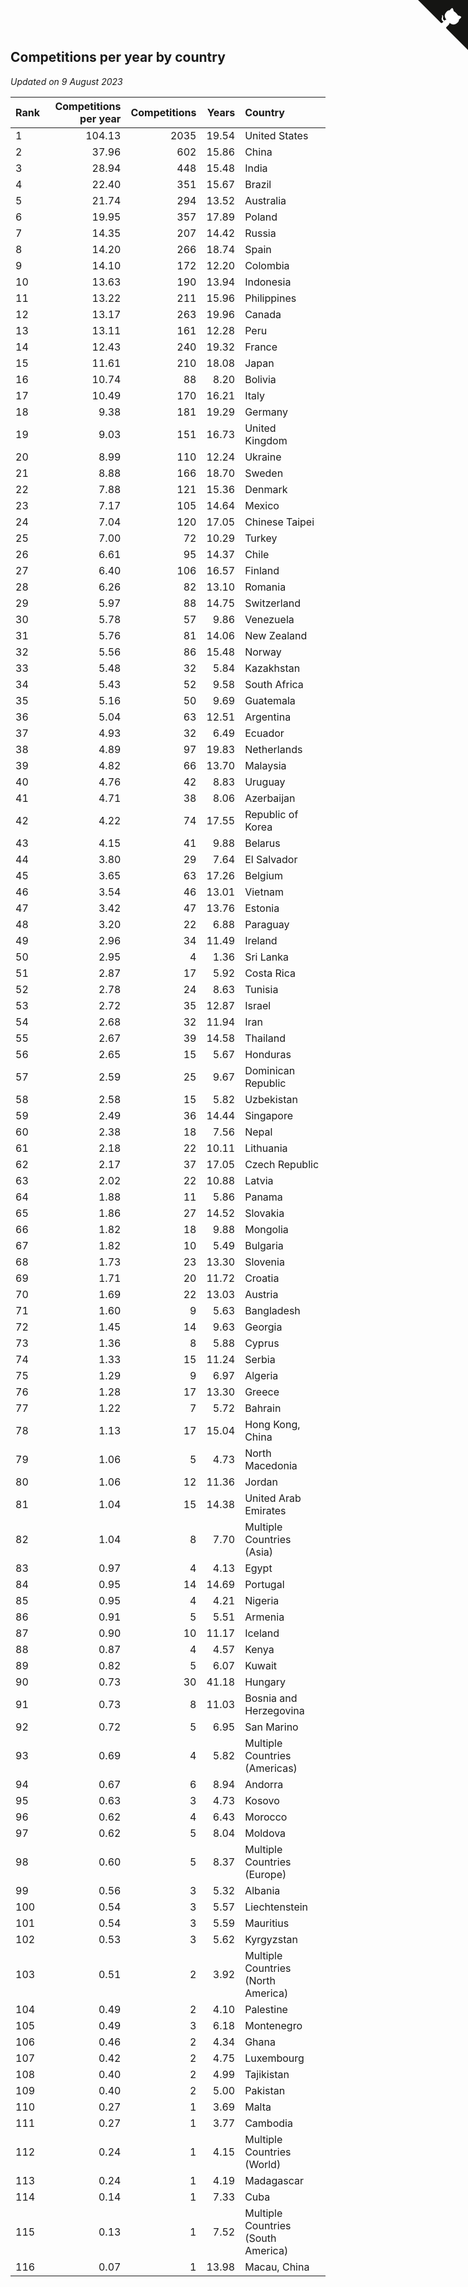 ## Competitions per year by country

*Updated on  9 August 2023*

| Rank | Competitions per year | Competitions | Years | Country |
| :--- | ---: | ---: | ---: | :--- |
| 1 | 104.13 | 2035 | 19.54 | United States |
| 2 | 37.96 | 602 | 15.86 | China |
| 3 | 28.94 | 448 | 15.48 | India |
| 4 | 22.40 | 351 | 15.67 | Brazil |
| 5 | 21.74 | 294 | 13.52 | Australia |
| 6 | 19.95 | 357 | 17.89 | Poland |
| 7 | 14.35 | 207 | 14.42 | Russia |
| 8 | 14.20 | 266 | 18.74 | Spain |
| 9 | 14.10 | 172 | 12.20 | Colombia |
| 10 | 13.63 | 190 | 13.94 | Indonesia |
| 11 | 13.22 | 211 | 15.96 | Philippines |
| 12 | 13.17 | 263 | 19.96 | Canada |
| 13 | 13.11 | 161 | 12.28 | Peru |
| 14 | 12.43 | 240 | 19.32 | France |
| 15 | 11.61 | 210 | 18.08 | Japan |
| 16 | 10.74 | 88 | 8.20 | Bolivia |
| 17 | 10.49 | 170 | 16.21 | Italy |
| 18 | 9.38 | 181 | 19.29 | Germany |
| 19 | 9.03 | 151 | 16.73 | United Kingdom |
| 20 | 8.99 | 110 | 12.24 | Ukraine |
| 21 | 8.88 | 166 | 18.70 | Sweden |
| 22 | 7.88 | 121 | 15.36 | Denmark |
| 23 | 7.17 | 105 | 14.64 | Mexico |
| 24 | 7.04 | 120 | 17.05 | Chinese Taipei |
| 25 | 7.00 | 72 | 10.29 | Turkey |
| 26 | 6.61 | 95 | 14.37 | Chile |
| 27 | 6.40 | 106 | 16.57 | Finland |
| 28 | 6.26 | 82 | 13.10 | Romania |
| 29 | 5.97 | 88 | 14.75 | Switzerland |
| 30 | 5.78 | 57 | 9.86 | Venezuela |
| 31 | 5.76 | 81 | 14.06 | New Zealand |
| 32 | 5.56 | 86 | 15.48 | Norway |
| 33 | 5.48 | 32 | 5.84 | Kazakhstan |
| 34 | 5.43 | 52 | 9.58 | South Africa |
| 35 | 5.16 | 50 | 9.69 | Guatemala |
| 36 | 5.04 | 63 | 12.51 | Argentina |
| 37 | 4.93 | 32 | 6.49 | Ecuador |
| 38 | 4.89 | 97 | 19.83 | Netherlands |
| 39 | 4.82 | 66 | 13.70 | Malaysia |
| 40 | 4.76 | 42 | 8.83 | Uruguay |
| 41 | 4.71 | 38 | 8.06 | Azerbaijan |
| 42 | 4.22 | 74 | 17.55 | Republic of Korea |
| 43 | 4.15 | 41 | 9.88 | Belarus |
| 44 | 3.80 | 29 | 7.64 | El Salvador |
| 45 | 3.65 | 63 | 17.26 | Belgium |
| 46 | 3.54 | 46 | 13.01 | Vietnam |
| 47 | 3.42 | 47 | 13.76 | Estonia |
| 48 | 3.20 | 22 | 6.88 | Paraguay |
| 49 | 2.96 | 34 | 11.49 | Ireland |
| 50 | 2.95 | 4 | 1.36 | Sri Lanka |
| 51 | 2.87 | 17 | 5.92 | Costa Rica |
| 52 | 2.78 | 24 | 8.63 | Tunisia |
| 53 | 2.72 | 35 | 12.87 | Israel |
| 54 | 2.68 | 32 | 11.94 | Iran |
| 55 | 2.67 | 39 | 14.58 | Thailand |
| 56 | 2.65 | 15 | 5.67 | Honduras |
| 57 | 2.59 | 25 | 9.67 | Dominican Republic |
| 58 | 2.58 | 15 | 5.82 | Uzbekistan |
| 59 | 2.49 | 36 | 14.44 | Singapore |
| 60 | 2.38 | 18 | 7.56 | Nepal |
| 61 | 2.18 | 22 | 10.11 | Lithuania |
| 62 | 2.17 | 37 | 17.05 | Czech Republic |
| 63 | 2.02 | 22 | 10.88 | Latvia |
| 64 | 1.88 | 11 | 5.86 | Panama |
| 65 | 1.86 | 27 | 14.52 | Slovakia |
| 66 | 1.82 | 18 | 9.88 | Mongolia |
| 67 | 1.82 | 10 | 5.49 | Bulgaria |
| 68 | 1.73 | 23 | 13.30 | Slovenia |
| 69 | 1.71 | 20 | 11.72 | Croatia |
| 70 | 1.69 | 22 | 13.03 | Austria |
| 71 | 1.60 | 9 | 5.63 | Bangladesh |
| 72 | 1.45 | 14 | 9.63 | Georgia |
| 73 | 1.36 | 8 | 5.88 | Cyprus |
| 74 | 1.33 | 15 | 11.24 | Serbia |
| 75 | 1.29 | 9 | 6.97 | Algeria |
| 76 | 1.28 | 17 | 13.30 | Greece |
| 77 | 1.22 | 7 | 5.72 | Bahrain |
| 78 | 1.13 | 17 | 15.04 | Hong Kong, China |
| 79 | 1.06 | 5 | 4.73 | North Macedonia |
| 80 | 1.06 | 12 | 11.36 | Jordan |
| 81 | 1.04 | 15 | 14.38 | United Arab Emirates |
| 82 | 1.04 | 8 | 7.70 | Multiple Countries (Asia) |
| 83 | 0.97 | 4 | 4.13 | Egypt |
| 84 | 0.95 | 14 | 14.69 | Portugal |
| 85 | 0.95 | 4 | 4.21 | Nigeria |
| 86 | 0.91 | 5 | 5.51 | Armenia |
| 87 | 0.90 | 10 | 11.17 | Iceland |
| 88 | 0.87 | 4 | 4.57 | Kenya |
| 89 | 0.82 | 5 | 6.07 | Kuwait |
| 90 | 0.73 | 30 | 41.18 | Hungary |
| 91 | 0.73 | 8 | 11.03 | Bosnia and Herzegovina |
| 92 | 0.72 | 5 | 6.95 | San Marino |
| 93 | 0.69 | 4 | 5.82 | Multiple Countries (Americas) |
| 94 | 0.67 | 6 | 8.94 | Andorra |
| 95 | 0.63 | 3 | 4.73 | Kosovo |
| 96 | 0.62 | 4 | 6.43 | Morocco |
| 97 | 0.62 | 5 | 8.04 | Moldova |
| 98 | 0.60 | 5 | 8.37 | Multiple Countries (Europe) |
| 99 | 0.56 | 3 | 5.32 | Albania |
| 100 | 0.54 | 3 | 5.57 | Liechtenstein |
| 101 | 0.54 | 3 | 5.59 | Mauritius |
| 102 | 0.53 | 3 | 5.62 | Kyrgyzstan |
| 103 | 0.51 | 2 | 3.92 | Multiple Countries (North America) |
| 104 | 0.49 | 2 | 4.10 | Palestine |
| 105 | 0.49 | 3 | 6.18 | Montenegro |
| 106 | 0.46 | 2 | 4.34 | Ghana |
| 107 | 0.42 | 2 | 4.75 | Luxembourg |
| 108 | 0.40 | 2 | 4.99 | Tajikistan |
| 109 | 0.40 | 2 | 5.00 | Pakistan |
| 110 | 0.27 | 1 | 3.69 | Malta |
| 111 | 0.27 | 1 | 3.77 | Cambodia |
| 112 | 0.24 | 1 | 4.15 | Multiple Countries (World) |
| 113 | 0.24 | 1 | 4.19 | Madagascar |
| 114 | 0.14 | 1 | 7.33 | Cuba |
| 115 | 0.13 | 1 | 7.52 | Multiple Countries (South America) |
| 116 | 0.07 | 1 | 13.98 | Macau, China |


<a href="https://github.com/JustinTimeCuber/wca_statistics" class="github-corner" aria-label="View source on Github"><svg width="80" height="80" viewBox="0 0 250 250" style="fill:#151513; color:#fff; position: absolute; top: 0; border: 0; right: 0;" aria-hidden="true"><path d="M0,0 L115,115 L130,115 L142,142 L250,250 L250,0 Z"></path><path d="M128.3,109.0 C113.8,99.7 119.0,89.6 119.0,89.6 C122.0,82.7 120.5,78.6 120.5,78.6 C119.2,72.0 123.4,76.3 123.4,76.3 C127.3,80.9 125.5,87.3 125.5,87.3 C122.9,97.6 130.6,101.9 134.4,103.2" fill="currentColor" style="transform-origin: 130px 106px;" class="octo-arm"></path><path d="M115.0,115.0 C114.9,115.1 118.7,116.5 119.8,115.4 L133.7,101.6 C136.9,99.2 139.9,98.4 142.2,98.6 C133.8,88.0 127.5,74.4 143.8,58.0 C148.5,53.4 154.0,51.2 159.7,51.0 C160.3,49.4 163.2,43.6 171.4,40.1 C171.4,40.1 176.1,42.5 178.8,56.2 C183.1,58.6 187.2,61.8 190.9,65.4 C194.5,69.0 197.7,73.2 200.1,77.6 C213.8,80.2 216.3,84.9 216.3,84.9 C212.7,93.1 206.9,96.0 205.4,96.6 C205.1,102.4 203.0,107.8 198.3,112.5 C181.9,128.9 168.3,122.5 157.7,114.1 C157.9,116.9 156.7,120.9 152.7,124.9 L141.0,136.5 C139.8,137.7 141.6,141.9 141.8,141.8 Z" fill="currentColor" class="octo-body"></path></svg></a><style>.github-corner:hover .octo-arm{animation:octocat-wave 560ms ease-in-out}@keyframes octocat-wave{0%,100%{transform:rotate(0)}20%,60%{transform:rotate(-25deg)}40%,80%{transform:rotate(10deg)}}@media (max-width:500px){.github-corner:hover .octo-arm{animation:none}.github-corner .octo-arm{animation:octocat-wave 560ms ease-in-out}}</style>
